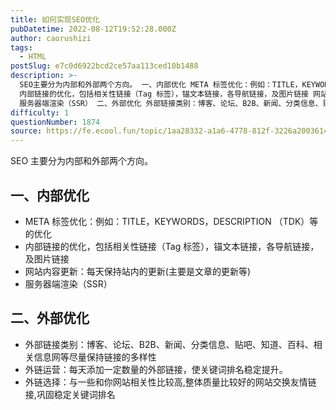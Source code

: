 ```yaml
---
title: 如何实现SEO优化
pubDatetime: 2022-08-12T19:52:28.000Z
author: caorushizi
tags:
  - HTML
postSlug: e7c0d6922bcd2ce57aa113ced10b1488
description: >-
  SEO主要分为内部和外部两个方向。 一、内部优化 META 标签优化：例如：TITLE，KEYWORDS，DESCRIPTION （TDK）等的优化
  内部链接的优化，包括相关性链接（Tag 标签），锚文本链接，各导航链接，及图片链接 网站内容更新：每天保持站内的更新(主要是文章的更新等)
  服务器端渲染（SSR） 二、外部优化 外部链接类别：博客、论坛、B2B、新闻、分类信息、贴吧、知道、百科、相关
difficulty: 1
questionNumber: 1874
source: https://fe.ecool.fun/topic/1aa28332-a1a6-4778-812f-3226a2003614
---
```


SEO 主要分为内部和外部两个方向。

## 一、内部优化

- META 标签优化：例如：TITLE，KEYWORDS，DESCRIPTION （TDK）等的优化
- 内部链接的优化，包括相关性链接（Tag 标签），锚文本链接，各导航链接，及图片链接
- 网站内容更新：每天保持站内的更新(主要是文章的更新等)
- 服务器端渲染（SSR）

## 二、外部优化

- 外部链接类别：博客、论坛、B2B、新闻、分类信息、贴吧、知道、百科、相关信息网等尽量保持链接的多样性
- 外链运营：每天添加一定数量的外部链接，使关键词排名稳定提升。
- 外链选择：与一些和你网站相关性比较高,整体质量比较好的网站交换友情链接,巩固稳定关键词排名
